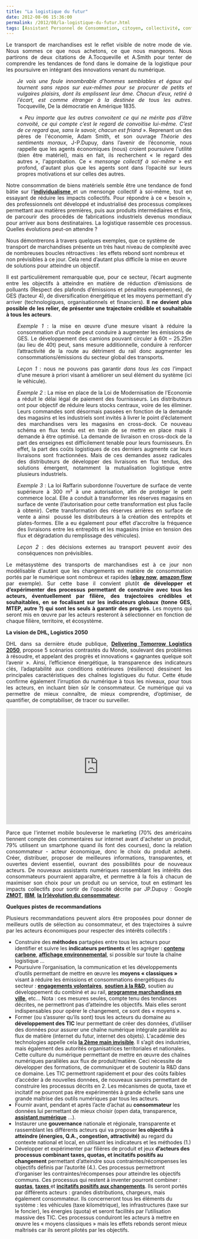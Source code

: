 ```yaml
---
title: "La logistique du futur"
date: 2012-08-06 15:36:00
permalink: /2012/08/la-logistique-du-futur.html
tags: [Assistant Personnel de Consommation, citoyen, collectivité, confiance, connectivité, données réelles, economie circulaire, économie fonctionnalité, Efficacité énergétique, Fablab, gouvernance, innovation, intelligence collective, internet des objets, logistique, marchandises, normalisation, propaganda, roadpricing]
---
```


<p style="text-align: justify;">Le transport de marchandises est le reflet visible de notre mode de vie. Nous sommes ce que nous achetons, ce que nous mangeons. Nous partirons de deux citations de A.Tocqueville et A.Smith pour tenter de comprendre les tendances de fond dans le domaine de la logistique pour les poursuivre en intégrant des innovations venant du numérique.</p> <p style="text-align: justify; padding-left: 30px;"><em>Je vois une foule innombrable d’hommes semblables et égaux qui tournent sans repos sur eux-mêmes pour se procurer de petits et vulgaires plaisirs, dont ils emplissent leur âme. Chacun d’eux, retiré à l’écart, est comme étranger à la destinée de tous les autres</em>. Tocqueville, De la démocratie en Amérique 1835.</p> <p style="text-align: justify; padding-left: 30px;"> « <em>Peu importe que les autres convoitent ce qui ne mérite pas d’être convoité, ce qui compte c’est le regard de convoitise lui-même. C’est de ce regard que, sans le savoir, chacun est friand</em> ». Reprenant un des pères de l'économie, Adam Smith, et son ouvrage <em>Théorie des sentiments moraux</em>, J-P.Dupuy, dans l’avenir de l’économie, nous rappelle que les agents économiques (nous) croient poursuivre l'utilité (bien être matériel), mais en fait, ils recherchent « le regard des autres », l'approbation. Ce « <em>mensonge collectif à soi-même</em> » est profond, d'autant plus que les agents sont dans l’opacité sur leurs propres motivations et sur celles des autres.</p> <p style="text-align: justify;">Notre consommation de biens matériels semble être une tendance de fond bâtie sur l’<a href="http://fr.wikipedia.org/wiki/Individualisme" target="_blank"><strong>individualisme</strong> </a>et un mensonge collectif à soi-même, tout en essayant de réduire les impacts collectifs. Pour répondre à ce « besoin », des professionnels ont développé et industrialisé des processus complexes permettant aux matières premières, puis aux produits intermédiaires et finis, de parcourir des procédés de fabrications industriels devenus mondiaux pour arriver aux bons destinataires. La logistique rassemble ces processus. Quelles évolutions peut-on attendre ? </p>  <!--more-->  Nous démontrerons à travers quelques exemples, que ce système de transport de marchandises présente un très haut niveau de complexité avec de nombreuses boucles rétroactives : les effets rebond sont nombreux et non prévisibles à ce jour. Cela rend d’autant plus difficile la mise en œuvre de solutions pour atteindre un objectif. <p style="text-align: justify;">Il est particulièrement remarquable que, pour ce secteur, l’écart augmente entre les objectifs à atteindre en matière de réduction d’émissions de polluants (Respect des plafonds d’émissions et pénalités européennes), de GES (facteur 4), de diversification énergétique et les moyens permettant d’y arriver (technologiques, organisationnels et financiers). <strong>Il ne devient plus possible de les relier, de présenter une trajectoire crédible et souhaitable à tous les acteurs</strong>.</p> <p style="text-align: justify; padding-left: 30px;"><em>Exemple 1</em> : la mise en œuvre d’une mesure visant à réduire la consommation d’un mode peut conduire à augmenter les émissions de GES. Le développement des camions pouvant circuler à 60t – 25.25m (au lieu de 40t) peut, sans mesure additionnelle, conduire à renforcer l’attractivité de la route au détriment du rail donc augmenter les consommations/émissions du secteur global des transports.</p> <p style="text-align: justify; padding-left: 30px;"><em>Leçon 1</em> : nous ne pouvons pas garantir <em>dans tous les cas</em> l’impact d’une mesure à priori visant à améliorer un seul élément du système (ici le véhicule).</p> <p style="text-align: justify; padding-left: 30px;"><em>Exemple 2</em> : La mise en place de la Loi de Modernisation de l’Economie a réduit le délai légal de paiement des fournisseurs. Les distributeurs ont pour objectif de réduire leurs stocks centraux, voire de les éliminer. Leurs commandes sont désormais passées en fonction de la demande des magasins et les industriels sont invités à livrer le point d’éclatement des marchandises vers les magasins en cross-dock. Ce nouveau schéma en flux tendu est en train de se mettre en place mais il demande à être optimisé. La demande de livraison en cross-dock de la part des enseignes est difficilement tenable pour leurs fournisseurs. En effet, la part des coûts logistiques de ces derniers augmente car leurs livraisons sont fractionnées. Mais de ces demandes assez radicales des distributeurs de développer des livraisons en flux tendus, des solutions émergent, notamment la mutualisation logistique entre plusieurs industriels.</p> <p style="text-align: justify; padding-left: 30px;"><em>Exemple 3</em> : La loi Raffarin subordonne l’ouverture de surface de vente supérieure à 300 m² à une autorisation, afin de protéger le petit commerce local. Elle a conduit à transformer les réserves magasins en surface de vente (l’autorisation pour cette transformation est plus facile à obtenir). Cette transformation des réserves arrières en surface de vente a ainsi  poussé les distributeurs à la création des entrepôts et plates-formes. Elle a eu également pour effet d’accroître la fréquence des livraisons entre les entrepôts et les magasins (mise en tension des flux et dégradation du remplissage des véhicules).</p> <p style="text-align: justify; padding-left: 30px;"><em>Leçon 2</em> : des décisions externes au transport peuvent avoir des conséquences non prévisibles.</p> <p style="text-align: justify;">Le métasystème des transports de marchandises est à ce jour non modélisable d'autant que les changements en matière de consommation portés par le numérique sont nombreux et rapides (<a href="http://www.menly.fr/high-tech/web/114392-ebay-now-service-livraison-journee/" target="_blank"><strong>ebay now</strong></a>, <a href="https://gabrielplassat.github.io/transportsdufutur/2011/11/apres-casinoauchanleclerccarrefour-drive-amazon-flow-tesco-drive-betterplace.html" target="_blank"><strong>amazon flow</strong></a> par exemple). Sur cette base il convient plutôt<strong> de développer et d’expérimenter des processus permettant de construire avec tous les acteurs, éventuellement par filière, des trajectoires crédibles et souhaitables, en se focalisant sur les indicateurs globaux (tonne GES, MTEP, autre ?) qui sont les seuls à garantir des progrès.</strong> Les moyens qui seront mis en œuvre par les acteurs resteront à sélectionner en fonction de chaque filière, territoire, et écosystème.</p> <p style="text-align: justify;"><strong>La vision de DHL, Logistics 2050</strong></p> <p style="text-align: justify;">DHL dans sa dernière étude publique, <a href="http://www.dp-dhl.com/en/logistics_around_us/delivering_tomorrow_logistics_2050.html" target="_blank"><strong>Delivering Tomorrow Logistics 2050</strong></a>, propose 5 scénarios contrastés du Monde, soulevant des problèmes à résoudre, et appelant des progrès et innovations « gagnantes quelque soit l’avenir ». Ainsi, l’efficience énergétique, la transparence des indicateurs clés, l’adaptabilité aux conditions extérieures (résilience) dessinent les principales caractéristiques des chaînes logistiques du futur. Cette étude confirme également l’irruption du numérique à tous les niveaux, pour tous les acteurs, en incluant bien sûr le consommateur. Ce numérique qui va permettre de mieux connaître, de mieux comprendre, d’optimiser, de quantifier, de comptabiliser, de tracer ou surveiller.</p> <p><iframe frameborder="0" height="315" src="http://www.youtube.com/embed/VE0lPTfsBoI" width="500"></iframe></p> <p style="text-align: justify;">Parce que l'internet mobile bouleverse le marketing (70% des américains tiennent compte des commentaires sur internet avant d'acheter un produit, 79% utilisent un smartphone quand ils font des courses), donc la relation consommateur - acteur économique, donc le choix du produit acheté. Créer, distribuer, proposer de meilleures informations, transparentes, et ouvertes devient essentiel, ouvrant des possibilités pour de nouveaux acteurs. De nouveaux assistants numériques rassemblant les intérêts des consommateurs pourraient apparaître, et permettre à la fois à chacun de maximiser son choix pour un produit ou un service, tout en estimant les impacts collectifs pour sortir de l'opacité décrite par JP.Dupuy : Google <a href="https://gabrielplassat.github.io/transportsdufutur/2011/11/google-zero-moment-of-truth.html" target="_blank"><strong>ZMOT</strong></a>, <a href="https://gabrielplassat.github.io/transportsdufutur/2012/07/le-consommateur-va-avoir-autorite.html" target="_blank"><strong>IBM</strong></a>, <a href="https://gabrielplassat.github.io/transportsdufutur/2011/10/le-consommateur-du-futur-revolution.html" target="_blank"><strong>la [r]évolution du consommateur</strong></a>.</p> <p style="text-align: justify;"><strong>Quelques pistes de recommandations</strong></p> <p style="text-align: justify;">Plusieurs recommandations peuvent alors être proposées pour donner de meilleurs outils de sélection au consommateur, et des trajectoires à suivre par les acteurs économiques pour respecter des intérêts collectifs :</p> <ul> <li> Construire des <strong>méthodes</strong> partagées entre tous les acteurs pour identifier et suivre les <strong>indicateurs pertinents</strong> et les agréger : <a href="http://www.basecarbone.fr/" target="_blank"><strong>contenu carbone</strong></a>, <a href="http://affichage-environnemental.afnor.org/" target="_blank"><strong>affichage environnemental</strong></a>, si possible sur toute la chaîne logistique … </li> <li>Poursuivre l’organisation, la communication et les développements d’outils permettant de mettre en œuvre les <strong>moyens « classiques »</strong> visant à réduire les émissions et consommations énergétiques du secteur : <a href="http://www2.ademe.fr/servlet/KBaseShow?sort=-1&cid=96&m=3&catid=24989" target="_blank"><strong>engagements volontaires</strong></a>, <a href="http://www.predit.prd.fr/predit4/logistique-marchandises" target="_blank"><strong>soutien à la R&D</strong></a>, soutien au développement du combiné et au rail, <a href="http://www.transports-marchandises-en-ville.org/" target="_blank"><strong>programme marchandises en ville</strong></a>, etc… Nota : ces mesures seules, compte tenu des tendances décrites, ne permettront pas d’atteindre les objectifs. Mais elles seront indispensables pour opérer le changement, ce sont des « moyens ».</li> <li>Former (ou s’assurer qu’ils sont) tous les acteurs du domaine au <strong>développement des TIC</strong> leur permettant de créer des données, d’utiliser des données pour assurer une chaîne numérique intégrale parallèle au flux de matière (internet du futur, internet des objets). L'académie des technologies appelle cela <a href="http://www.academie-technologies.fr/fr/publication/rid/64/rtitle/rapports/lid//ltitle//rid2/163/r2title/commission-mobilite-et-transports.html?archive=1" target="_blank"><strong>la 2ème main invisible</strong></a>. Il s’agit des industries, mais également des autorités organisatrices territoriales et nationales. Cette culture du numérique permettant de mettre en œuvre des chaînes numériques parallèles aux flux de produit/matière. Ceci nécessite de développer des formations, de communiquer et de soutenir la R&D dans ce domaine. Les TIC permettront rapidement et pour des coûts faibles d’accéder à de nouvelles données, de nouveaux savoirs permettant de construire les processus décrits en 2. Les mécanismes de quota, taxe et incitatif ne pourront pas être expérimentés à grande échelle sans une grande maîtrise des outils numériques par tous les acteurs.</li> <li>Fournir avant, pendant et après l’acte d’achat au <strong>consommateur</strong> les données lui permettant de mieux choisir (open data, transparence, <a href="https://gabrielplassat.github.io/transportsdufutur/assistant-personnel-de-consommation/" target="_blank"><strong>assistant numérique</strong></a> …).</li> <li>Instaurer une <strong>gouvernance</strong> nationale et régionale, transparente et rassemblant les différents acteurs qui va proposer <strong>les objectifs à atteindre (énergies, Q.A., congestion, attractivité)</strong> au regard du contexte national et local, en utilisant les indicateurs et les méthodes (1.)</li> <li>Développer et expérimenter par filières de produit et jeux <strong>d’acteurs des processus combinant taxes, quotas, et incitatifs positifs au changement</strong> permettant d’atteindre sous contraintes/récompenses les objectifs définis par l’autorité (4.). Ces processus permettront d’organiser les contraintes/récompenses pour atteindre les objectifs communs. Ces processus qui restent à inventer pourront combiner : <a href="http://www2.ademe.fr/servlet/getDoc?cid=96&m=3&id=63518&p2=&ref=&p1=1" target="_blank"><strong>quotas</strong></a>, <a href="http://roadpricing.blogspot.fr/" target="_blank"><strong>taxes</strong> </a>et <a href="https://gabrielplassat.github.io/transportsdufutur/2012/06/a-travers-un-exemple-retracons-quelques-innovations-du-domaine-des-transports.html" target="_blank"><strong>incitatifs positifs aux changements</strong></a>. Ils seront portés par différents acteurs : grandes distributions, chargeurs, mais également consommateur. Ils concerneront tous les éléments du système : les véhicules (taxe kilométrique), les infrastructures (taxe sur le foncier), les énergies (quota) et seront facilités par l’utilisation massive des TIC. Ces processus conduiront les acteurs à mettre en œuvre les « moyens classiques » mais les effets rebonds seront mieux maîtrisés car ils seront pilotés par les objectifs. </li> </ul> <ol style="text-align: justify;"> </ol> <p style="text-align: justify;"> </p>
